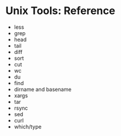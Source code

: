 # Unix Tools: Reference

- less
- grep
- head
- tail
- diff
- sort
- cut
- wc 
- du
- find
- dirname and basename
- xargs
- tar
- rsync
- sed
- curl
- which/type
